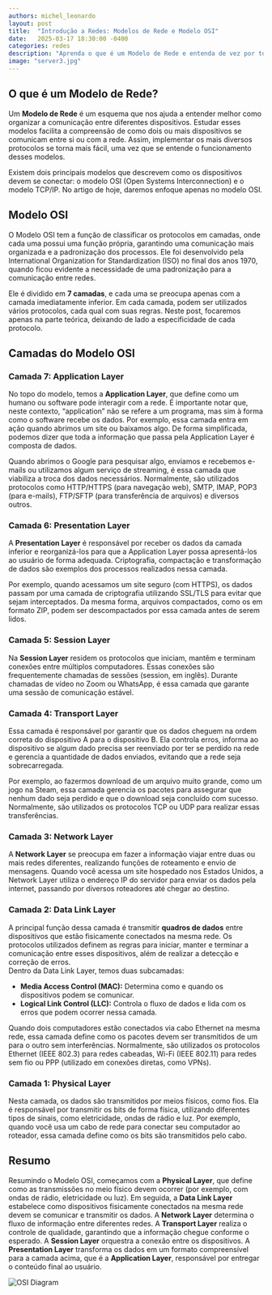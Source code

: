 ```yaml
---
authors: michel_leonardo
layout: post
title:  "Introdução a Redes: Modelos de Rede e Modelo OSI"
date:   2025-03-17 18:30:00 -0400
categories: redes
description: "Aprenda o que é um Modelo de Rede e entenda de vez por todas o que é o famoso Modelo OSI"
image: "server3.jpg" 
---
```

## O que é um Modelo de Rede?

Um **Modelo de Rede** é um esquema que nos ajuda a entender melhor como organizar a comunicação entre diferentes dispositivos. Estudar esses modelos facilita a compreensão de como dois ou mais dispositivos se comunicam entre si ou com a rede. Assim, implementar os mais diversos protocolos se torna mais fácil, uma vez que se entende o funcionamento desses modelos.

Existem dois principais modelos que descrevem como os dispositivos devem se conectar: o modelo OSI (Open Systems Interconnection) e o modelo TCP/IP. No artigo de hoje, daremos enfoque apenas no modelo OSI.

## Modelo OSI

O Modelo OSI tem a função de classificar os protocolos em camadas, onde cada uma possui uma função própria, garantindo uma comunicação mais organizada e a padronização dos processos. Ele foi desenvolvido pela International Organization for Standardization (ISO) no final dos anos 1970, quando ficou evidente a necessidade de uma padronização para a comunicação entre redes.

Ele é dividido em **7 camadas**, e cada uma se preocupa apenas com a camada imediatamente inferior. Em cada camada, podem ser utilizados vários protocolos, cada qual com suas regras. Neste post, focaremos apenas na parte teórica, deixando de lado a especificidade de cada protocolo.

## Camadas do Modelo OSI

### **Camada 7: Application Layer**
No topo do modelo, temos a **Application Layer**, que define como um humano ou software pode interagir com a rede. É importante notar que, neste contexto, “application” não se refere a um programa, mas sim à forma como o software recebe os dados. Por exemplo, essa camada entra em ação quando abrimos um site ou baixamos algo. De forma simplificada, podemos dizer que toda a informação que passa pela Application Layer é composta de dados.

Quando abrimos o Google para pesquisar algo, enviamos e recebemos e-mails ou utilizamos algum serviço de streaming, é essa camada que viabiliza a troca dos dados necessários. Normalmente, são utilizados protocolos como HTTP/HTTPS (para navegação web), SMTP, IMAP, POP3 (para e-mails), FTP/SFTP (para transferência de arquivos) e diversos outros.

### **Camada 6: Presentation Layer**
A **Presentation Layer** é responsável por receber os dados da camada inferior e reorganizá-los para que a Application Layer possa apresentá-los ao usuário de forma adequada. Criptografia, compactação e transformação de dados são exemplos dos processos realizados nessa camada.

Por exemplo, quando acessamos um site seguro (com HTTPS), os dados passam por uma camada de criptografia utilizando SSL/TLS para evitar que sejam interceptados. Da mesma forma, arquivos compactados, como os em formato ZIP, podem ser descompactados por essa camada antes de serem lidos.

### **Camada 5: Session Layer**
Na **Session Layer** residem os protocolos que iniciam, mantêm e terminam conexões entre múltiplos computadores. Essas conexões são frequentemente chamadas de sessões (session, em inglês). Durante chamadas de vídeo no Zoom ou WhatsApp, é essa camada que garante uma sessão de comunicação estável.

### **Camada 4: Transport Layer**
Essa camada é responsável por garantir que os dados cheguem na ordem correta do dispositivo A para o dispositivo B. Ela controla erros, informa ao dispositivo se algum dado precisa ser reenviado por ter se perdido na rede e gerencia a quantidade de dados enviados, evitando que a rede seja sobrecarregada.

Por exemplo, ao fazermos download de um arquivo muito grande, como um jogo na Steam, essa camada gerencia os pacotes para assegurar que nenhum dado seja perdido e que o download seja concluído com sucesso. Normalmente, são utilizados os protocolos TCP ou UDP para realizar essas transferências.

### **Camada 3: Network Layer**
A **Network Layer** se preocupa em fazer a informação viajar entre duas ou mais redes diferentes, realizando funções de roteamento e envio de mensagens. Quando você acessa um site hospedado nos Estados Unidos, a Network Layer utiliza o endereço IP do servidor para enviar os dados pela internet, passando por diversos roteadores até chegar ao destino.

### **Camada 2: Data Link Layer**
A principal função dessa camada é transmitir **quadros de dados** entre dispositivos que estão fisicamente conectados na mesma rede. Os protocolos utilizados definem as regras para iniciar, manter e terminar a comunicação entre esses dispositivos, além de realizar a detecção e correção de erros.  
Dentro da Data Link Layer, temos duas subcamadas:
- **Media Access Control (MAC):** Determina como e quando os dispositivos podem se comunicar.
- **Logical Link Control (LLC):** Controla o fluxo de dados e lida com os erros que podem ocorrer nessa camada.

Quando dois computadores estão conectados via cabo Ethernet na mesma rede, essa camada define como os pacotes devem ser transmitidos de um para o outro sem interferências. Normalmente, são utilizados os protocolos Ethernet (IEEE 802.3) para redes cabeadas, Wi-Fi (IEEE 802.11) para redes sem fio ou PPP (utilizado em conexões diretas, como VPNs).

### **Camada 1: Physical Layer**
Nesta camada, os dados são transmitidos por meios físicos, como fios. Ela é responsável por transmitir os bits de forma física, utilizando diferentes tipos de sinais, como eletricidade, ondas de rádio e luz. Por exemplo, quando você usa um cabo de rede para conectar seu computador ao roteador, essa camada define como os bits são transmitidos pelo cabo.

## Resumo

Resumindo o Modelo OSI, começamos com a **Physical Layer**, que define como as transmissões no meio físico devem ocorrer (por exemplo, com ondas de rádio, eletricidade ou luz). Em seguida, a **Data Link Layer** estabelece como dispositivos fisicamente conectados na mesma rede devem se comunicar e transmitir os dados. A **Network Layer** determina o fluxo de informação entre diferentes redes. A **Transport Layer** realiza o controle de qualidade, garantindo que a informação chegue conforme o esperado. A **Session Layer** orquestra a conexão entre os dispositivos. A **Presentation Layer** transforma os dados em um formato compreensível para a camada acima, que é a **Application Layer**, responsável por entregar o conteúdo final ao usuário.

![OSI Diagram](https://www.alura.com.br/artigos/assets/uploads/2017/12/image_0.jpg) 

